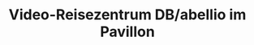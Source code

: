 ---
title: "Video-Reisezentrum DB/abellio im Pavillon"
url: /apolda/video-reisezentrum-db-abellio-im-pavillon/
shop: Tickets
---